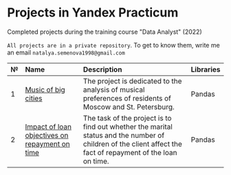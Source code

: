 # Projects in Yandex Practicum
Completed projects during the training course "Data Analyst" (2022)

`All projects are in a private repository`. To get to know them, write me an email `natalya.semenova1998@gmail.com`

| № | Name                      | Description  | Libraries  |
|---|:--------------------------|:-------------|:-----------|
| 1 |[Music of big cities](https://github.com/NSemenova98/Educational-projects-in-Yandex-Practicum/tree/main/Music%20of%20big%20cities)        |The project is dedicated to the analysis of musical preferences of residents of Moscow and St. Petersburg.|Pandas      |
| 2 | [Impact of loan objectives on repayment on time](https://github.com/NSemenova98/Educational-projects-in-Yandex-Practicum/tree/main/Impact%20of%20loan%20objectives%20on%20repayment%20on%20time)            |The task of the project is to find out whether the marital status and the number of children of the client affect the fact of repayment of the loan on time.|Pandas|


